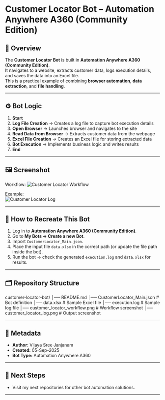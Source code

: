 # Customer Locator Bot – Automation Anywhere A360 (Community Edition)

## 📌 Overview
The **Customer Locator Bot** is built in **Automation Anywhere A360 (Community Edition)**.  
It navigates to a website, extracts customer data, logs execution details, and saves the data into an Excel file.  
This is a practical example of combining **browser automation**, **data extraction**, and **file handling**.

---

## ⚙️ Bot Logic
1. **Start**  
2. **Log File Creation** → Creates a log file to capture bot execution details  
3. **Open Browser** → Launches browser and navigates to the site 
4. **Read Data from Browser** → Extracts customer data from the webpage  
5. **Excel File Creation** → Creates an Excel file for storing extracted data  
6. **Bot Execution** → Implements business logic and writes results  
7. **End**  

---

## 🖼️ Screenshot

Workflow:
![Customer Locator Workflow](customer_locator_workflow.png)

Example:  
![Customer Locator Log](customer_locator_log.png)

---

## 🔄 How to Recreate This Bot
1. Log in to **Automation Anywhere A360 (Community Edition)**.  
2. Go to **My Bots → Create a new Bot**.  
3. Import `CustomerLocator_Main.json`.  
4. Place the input file `data.xlsx` in the correct path (or update the file path inside the bot).  
5. Run the bot → check the generated `execution.log` and `data.xlsx` for results.  

---

## 🗂️ Repository Structure
customer-locator-bot/
│── README.md
│── CustomerLocator_Main.json       # Bot definition
│── data.xlsx                       # Sample Excel file
│── execution.log                   # Sample log file
│── customer_locator_workflow.png   # Workflow screenshot
│── customer_locator_log.png        # Output screenshot

---

## 📖 Metadata
- **Author:** Vijaya Sree Janjanam  
- **Created:** 05-Sep-2025  
- **Bot Type:** Automation Anywhere A360  

---

## 🚀 Next Steps
-  Visit my next repositories for other bot automation solutions.

--- 
